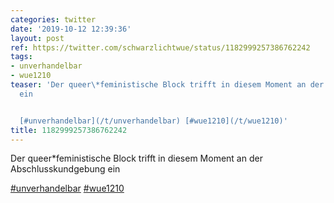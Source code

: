 ```yaml
---
categories: twitter
date: '2019-10-12 12:39:36'
layout: post
ref: https://twitter.com/schwarzlichtwue/status/1182999257386762242
tags:
- unverhandelbar
- wue1210
teaser: 'Der queer\*feministische Block trifft in diesem Moment an der Abschlusskundgebung
  ein


  [#unverhandelbar](/t/unverhandelbar) [#wue1210](/t/wue1210)'
title: 1182999257386762242
---
```

Der queer\*feministische Block trifft in diesem Moment an der Abschlusskundgebung ein

[#unverhandelbar](/t/unverhandelbar) [#wue1210](/t/wue1210)